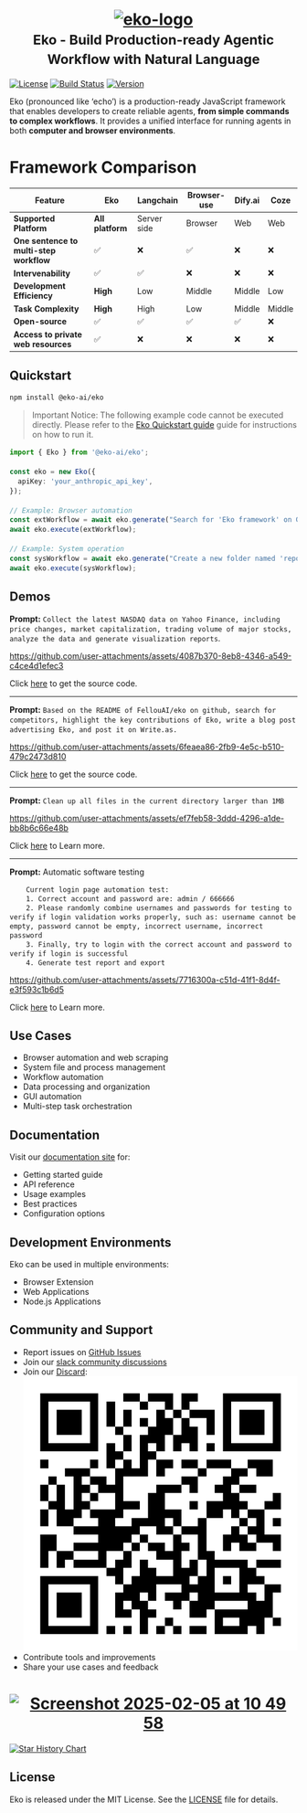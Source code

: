 


<h1 align="center">
  <a href="https://github.com/FellouAI/eko" target="_blank">
    <img src="https://github.com/user-attachments/assets/55dbdd6c-2b08-4e5f-a841-8fea7c2a0b92" alt="eko-logo" width="200" height="200">
  </a>
  <br>
  <small>Eko - Build Production-ready Agentic Workflow with Natural Language</small>
</h1>



[![License](https://img.shields.io/badge/license-MIT-blue.svg)](LICENSE) [![Build Status](https://img.shields.io/badge/build-passing-brightgreen.svg)](https://example.com/build-status) [![Version](https://img.shields.io/github/package-json/v/FellouAI/eko?color=yellow)](https://eko.fellou.ai/docs/release/versions/)

Eko (pronounced like ‘echo’) is a production-ready JavaScript framework that enables developers to create reliable agents, **from simple commands to complex workflows**. It provides a unified interface for running agents in both **computer and browser environments**.

# Framework Comparison

| Feature                              | Eko   | Langchain  | Browser-use  | Dify.ai  | Coze   |
|--------------------------------------|-------|------------|--------------|----------|--------|
| **Supported Platform**               | **All platform**  | Server side  | Browser  | Web  | Web  |
| **One sentence to multi-step workflow** | ✅    | ❌          | ✅            | ❌        | ❌      |
| **Intervenability**                  | ✅    | ✅          | ❌            | ❌        | ❌      | 
| **Development Efficiency**           | **High**  | Low      | Middle        | Middle    | Low    | 
| **Task Complexity**           | **High**  | High      | Low        | Middle    | Middle    | Middle       |
| **Open-source**                      | ✅    | ✅          | ✅            | ✅        | ❌      |
| **Access to private web resources** | ✅ | ❌          | ❌            | ❌        | ❌      |

## Quickstart

```bash
npm install @eko-ai/eko
```

> Important Notice: The following example code cannot be executed directly. Please refer to the [Eko Quickstart guide](https://eko.fellou.ai/docs/getting-started/quickstart/) guide for instructions on how to run it.

```typescript
import { Eko } from '@eko-ai/eko';

const eko = new Eko({
  apiKey: 'your_anthropic_api_key',
});

// Example: Browser automation
const extWorkflow = await eko.generate("Search for 'Eko framework' on Google and save the first result");
await eko.execute(extWorkflow);

// Example: System operation
const sysWorkflow = await eko.generate("Create a new folder named 'reports' and move all PDF files there");
await eko.execute(sysWorkflow);

```

## Demos

**Prompt:** `Collect the latest NASDAQ data on Yahoo Finance, including price changes, market capitalization, trading volume of major stocks, analyze the data and generate visualization reports`.

https://github.com/user-attachments/assets/4087b370-8eb8-4346-a549-c4ce4d1efec3

Click [here](https://github.com/FellouAI/eko-demos/tree/main/browser-extension-stock) to get the source code.

---

**Prompt:** `Based on the README of FellouAI/eko on github, search for competitors, highlight the key contributions of Eko, write a blog post advertising Eko, and post it on Write.as.`

https://github.com/user-attachments/assets/6feaea86-2fb9-4e5c-b510-479c2473d810

Click [here](https://github.com/FellouAI/eko-demos/tree/main/browser-extension-blog) to get the source code.

---

**Prompt:** `Clean up all files in the current directory larger than 1MB`

https://github.com/user-attachments/assets/ef7feb58-3ddd-4296-a1de-bb8b6c66e48b

Click [here](https://eko.fellou.ai/docs/computeruse/computer-node/#example-file-cleanup-workflow) to Learn more.

---

**Prompt:** Automatic software testing
```
    Current login page automation test:
    1. Correct account and password are: admin / 666666 
    2. Please randomly combine usernames and passwords for testing to verify if login validation works properly, such as: username cannot be empty, password cannot be empty, incorrect username, incorrect password
    3. Finally, try to login with the correct account and password to verify if login is successful
    4. Generate test report and export
```

https://github.com/user-attachments/assets/7716300a-c51d-41f1-8d4f-e3f593c1b6d5


Click [here](https://eko.fellou.ai/docs/browseruse/browser-web#example-login-automation-testing) to Learn more.

## Use Cases

- Browser automation and web scraping
- System file and process management
- Workflow automation
- Data processing and organization
- GUI automation
- Multi-step task orchestration

## Documentation

Visit our [documentation site](https://eko.fellou.ai/docs) for:

- Getting started guide
- API reference
- Usage examples
- Best practices
- Configuration options

## Development Environments

Eko can be used in multiple environments:

- Browser Extension
- Web Applications
- Node.js Applications

## Community and Support

- Report issues on [GitHub Issues](https://github.com/FellouAI/eko/issues)
- Join our [slack community discussions](https://join.slack.com/t/eko-ai/shared_invite/zt-2xhvkudv9-nHvD1g8Smp227sM51x_Meg)
- Join our [Discard](https://discord.gg/XpFfk2e5):
![](discard.png)
- Contribute tools and improvements
- Share your use cases and feedback

<h1 align="center">
  <a href="https://github.com/FellouAI/eko" target="_blank">
    <img width="663" alt="Screenshot 2025-02-05 at 10 49 58" src="https://github.com/user-attachments/assets/f975a03e-a96f-463d-ab17-e5b745bb81e4" />
  </a>
</h1>



[![Star History Chart](https://api.star-history.com/svg?repos=FellouAI/eko&type=Date)](https://star-history.com/#FellouAI/eko&Date)

## License

Eko is released under the MIT License. See the [LICENSE](LICENSE) file for details.
